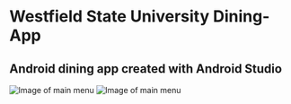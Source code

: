 # Westfield State University Dining-App

Android dining app created with Android Studio
---

![Image of main menu](https://i.imgur.com/Z6au6sc.png)
![Image of main menu](https://i.imgur.com/W3LVdxF.png)
